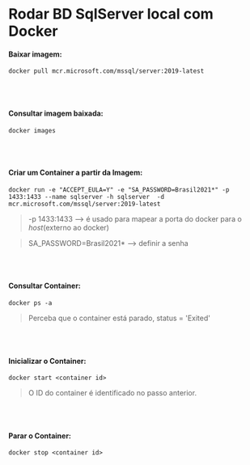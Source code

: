 # Rodar BD SqlServer local com Docker

#### Baixar imagem:

```
docker pull mcr.microsoft.com/mssql/server:2019-latest
```

<br>
<br>

#### Consultar imagem baixada:

```
docker images
```

<br>
<br>

#### Criar um Container a partir da Imagem:
```
docker run -e "ACCEPT_EULA=Y" -e "SA_PASSWORD=Brasil2021*" -p 1433:1433 --name sqlserver -h sqlserver  -d mcr.microsoft.com/mssql/server:2019-latest
```
> -p 1433:1433 --> é usado para mapear a porta do docker para o _host_(externo ao docker)  

> SA_PASSWORD=Brasil2021* --> definir a senha 

<br>
<br>

#### Consultar Container:
```
docker ps -a
```
> Perceba que o container está parado, status = 'Exited'

<br>
<br>


#### Inicializar o Container:
```
docker start <container id>
```
> O ID do container é identificado no passo anterior. 

<br>
<br>


#### Parar o Container:
```
docker stop <container id>
```

<br>
<br>

